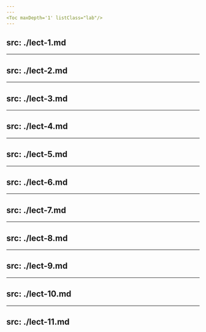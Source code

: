 ```yaml
---
---
<Toc maxDepth='1' listClass="lab"/>
---
```

src: ./lect-1.md
---
---
src: ./lect-2.md
---
---
src: ./lect-3.md
---
---
src: ./lect-4.md
---
---
src: ./lect-5.md
---
---
src: ./lect-6.md
---
---
src: ./lect-7.md
---
---
src: ./lect-8.md
---
---
src: ./lect-9.md
---
---
src: ./lect-10.md
---
---
src: ./lect-11.md
---